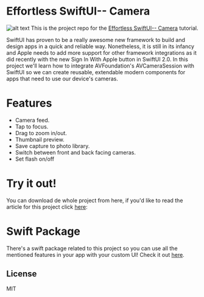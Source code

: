 # Effortless SwiftUI-- Camera

![alt text](https://cdn-images-1.medium.com/max/2600/1*dQ6PJ2f9GfIO3iuKDNZxqA.png)
This is the project repo for the [Effortless SwiftUI-- Camera](medium-articule-url) tutorial.

SwiftUI has proven to be a really awesome new framework to build and design apps in a quick and reliable way. Nonetheless, it is still in its infancy and Apple needs to add more support for other framework integrations as it did recently with the new Sign In With Apple button in SwiftUI 2.0. In this project we'll learn how to integrate AVFoundation's AVCameraSession with SwiftUI so we can create reusable, extendable modern components for apps that need to use our device's cameras.

# Features
- Camera feed.
- Tap to focus.
- Drag to zoom in/out.
- Thumbnail preview.
- Save capture to photo library.
- Switch between front and back facing cameras.
- Set flash on/off

# Try it out!
You can download de whole project from here, if you'd like to read the article for this project click [here](medium-articule-url):

# Swift Package 
There's a swift package related to this project so you can use all the mentioned features in your app with your custom UI! Check it out [here](package-git-repo-url).

License
----

MIT

[//]: # (These are reference links used in the body of this note and get stripped out when the markdown processor does its job. There is no need to format nicely because it shouldn't be seen. Thanks SO - http://stackoverflow.com/questions/4823468/store-comments-in-markdown-syntax)
   [package-git-repo-url]: <https://github.com/rorodriguez116/Camera-SwiftUI>
   [medium-articule-url]: <>

